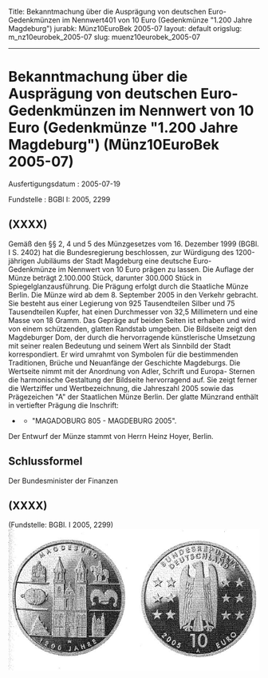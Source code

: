 Title: Bekanntmachung über die Ausprägung von deutschen Euro-Gedenkmünzen im Nennwert401
  von 10 Euro (Gedenkmünze "1.200 Jahre Magdeburg")
jurabk: Münz10EuroBek 2005-07
layout: default
origslug: m_nz10eurobek_2005-07
slug: muenz10eurobek_2005-07

---

# Bekanntmachung über die Ausprägung von deutschen Euro-Gedenkmünzen im Nennwert von 10 Euro (Gedenkmünze "1.200 Jahre Magdeburg") (Münz10EuroBek 2005-07)

Ausfertigungsdatum
:   2005-07-19

Fundstelle
:   BGBl I: 2005, 2299



## (XXXX)

Gemäß den §§ 2, 4 und 5 des Münzgesetzes vom 16. Dezember 1999 (BGBl.
I S. 2402) hat die Bundesregierung beschlossen, zur Würdigung des
1200-jährigen Jubiläums der Stadt Magdeburg eine deutsche Euro-
Gedenkmünze im Nennwert von 10 Euro prägen zu lassen.
Die Auflage der Münze beträgt 2.100.000 Stück, darunter 300.000 Stück
in Spiegelglanzausführung. Die Prägung erfolgt durch die Staatliche
Münze Berlin. Die Münze wird ab dem 8. September 2005 in den Verkehr
gebracht. Sie besteht aus einer Legierung von 925 Tausendteilen Silber
und 75 Tausendteilen Kupfer, hat einen Durchmesser von 32,5
Millimetern und eine Masse von 18 Gramm. Das Gepräge auf beiden Seiten
ist erhaben und wird von einem schützenden, glatten Randstab umgeben.
Die Bildseite zeigt den Magdeburger Dom, der durch die hervorragende
künstlerische Umsetzung mit seiner realen Bedeutung und seinem Wert
als Sinnbild der Stadt korrespondiert. Er wird umrahmt von Symbolen
für die bestimmenden Traditionen, Brüche und Neuanfänge der Geschichte
Magdeburgs.
Die Wertseite nimmt mit der Anordnung von Adler, Schrift und Europa-
Sternen die harmonische Gestaltung der Bildseite hervorragend auf. Sie
zeigt ferner die Wertziffer und Wertbezeichnung, die Jahreszahl 2005
sowie das Prägezeichen "A" der Staatlichen Münze Berlin.
Der glatte Münzrand enthält in vertiefter Prägung die Inschrift:

*
    *   "MAGADOBURG 805 - MAGDEBURG 2005".






Der Entwurf der Münze stammt von Herrn Heinz Hoyer, Berlin.


## Schlussformel

Der Bundesminister der Finanzen


## (XXXX)

(Fundstelle: BGBl. I 2005, 2299)
![bgbl1_2005_j2299_0010.jpg](bgbl1_2005_j2299_0010.jpg)
